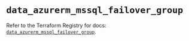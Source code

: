 # `data_azurerm_mssql_failover_group`

Refer to the Terraform Registry for docs: [`data_azurerm_mssql_failover_group`](https://registry.terraform.io/providers/hashicorp/azurerm/4.42.0/docs/data-sources/mssql_failover_group).
